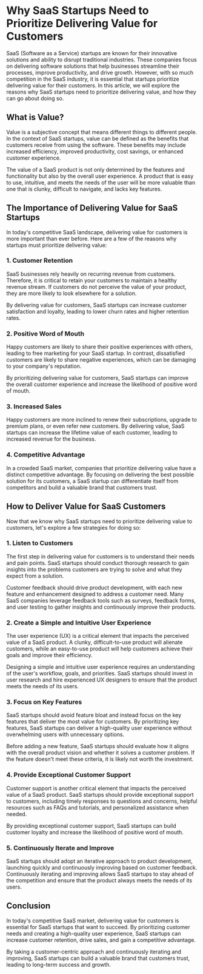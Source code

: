 # Why SaaS Startups Need to Prioritize Delivering Value for Customers

SaaS (Software as a Service) startups are known for their innovative solutions and ability to disrupt traditional industries. These companies focus on delivering software solutions that help businesses streamline their processes, improve productivity, and drive growth. However, with so much competition in the SaaS industry, it is essential that startups prioritize delivering value for their customers. In this article, we will explore the reasons why SaaS startups need to prioritize delivering value, and how they can go about doing so.

## What is Value?

Value is a subjective concept that means different things to different people. In the context of SaaS startups, value can be defined as the benefits that customers receive from using the software. These benefits may include increased efficiency, improved productivity, cost savings, or enhanced customer experience. 

The value of a SaaS product is not only determined by the features and functionality but also by the overall user experience. A product that is easy to use, intuitive, and meets the needs of the user will be more valuable than one that is clunky, difficult to navigate, and lacks key features. 

## The Importance of Delivering Value for SaaS Startups

In today's competitive SaaS landscape, delivering value for customers is more important than ever before. Here are a few of the reasons why startups must prioritize delivering value:

### 1. Customer Retention

SaaS businesses rely heavily on recurring revenue from customers. Therefore, it is critical to retain your customers to maintain a healthy revenue stream. If customers do not perceive the value of your product, they are more likely to look elsewhere for a solution. 

By delivering value for customers, SaaS startups can increase customer satisfaction and loyalty, leading to lower churn rates and higher retention rates.

### 2. Positive Word of Mouth

Happy customers are likely to share their positive experiences with others, leading to free marketing for your SaaS startup. In contrast, dissatisfied customers are likely to share negative experiences, which can be damaging to your company's reputation. 

By prioritizing delivering value for customers, SaaS startups can improve the overall customer experience and increase the likelihood of positive word of mouth.

### 3. Increased Sales

Happy customers are more inclined to renew their subscriptions, upgrade to premium plans, or even refer new customers. By delivering value, SaaS startups can increase the lifetime value of each customer, leading to increased revenue for the business. 

### 4. Competitive Advantage

In a crowded SaaS market, companies that prioritize delivering value have a distinct competitive advantage. By focusing on delivering the best possible solution for its customers, a SaaS startup can differentiate itself from competitors and build a valuable brand that customers trust.

## How to Deliver Value for SaaS Customers

Now that we know why SaaS startups need to prioritize delivering value to customers, let's explore a few strategies for doing so:

### 1. Listen to Customers

The first step in delivering value for customers is to understand their needs and pain points. SaaS startups should conduct thorough research to gain insights into the problems customers are trying to solve and what they expect from a solution. 

Customer feedback should drive product development, with each new feature and enhancement designed to address a customer need. Many SaaS companies leverage feedback tools such as surveys, feedback forms, and user testing to gather insights and continuously improve their products.

### 2. Create a Simple and Intuitive User Experience

The user experience (UX) is a critical element that impacts the perceived value of a SaaS product. A clunky, difficult-to-use product will alienate customers, while an easy-to-use product will help customers achieve their goals and improve their efficiency.

Designing a simple and intuitive user experience requires an understanding of the user's workflow, goals, and priorities. SaaS startups should invest in user research and hire experienced UX designers to ensure that the product meets the needs of its users.

### 3. Focus on Key Features

SaaS startups should avoid feature bloat and instead focus on the key features that deliver the most value for customers. By prioritizing key features, SaaS startups can deliver a high-quality user experience without overwhelming users with unnecessary options.

Before adding a new feature, SaaS startups should evaluate how it aligns with the overall product vision and whether it solves a customer problem. If the feature doesn't meet these criteria, it is likely not worth the investment.

### 4. Provide Exceptional Customer Support

Customer support is another critical element that impacts the perceived value of a SaaS product. SaaS startups should provide exceptional support to customers, including timely responses to questions and concerns, helpful resources such as FAQs and tutorials, and personalized assistance when needed.

By providing exceptional customer support, SaaS startups can build customer loyalty and increase the likelihood of positive word of mouth.

### 5. Continuously Iterate and Improve

SaaS startups should adopt an iterative approach to product development, launching quickly and continuously improving based on customer feedback. Continuously iterating and improving allows SaaS startups to stay ahead of the competition and ensure that the product always meets the needs of its users.

## Conclusion

In today's competitive SaaS market, delivering value for customers is essential for SaaS startups that want to succeed. By prioritizing customer needs and creating a high-quality user experience, SaaS startups can increase customer retention, drive sales, and gain a competitive advantage. 

By taking a customer-centric approach and continuously iterating and improving, SaaS startups can build a valuable brand that customers trust, leading to long-term success and growth.